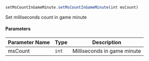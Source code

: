 [//]: # (version=f62de61a5822f0b322fd96c7636a0c4f4b28d25ecb92a2f9c64fd7c29ba8cddf)

```js
setMsCountInGameMinute.setMsCountInGameMinute(int msCount)
```

Set milliseconds count in game minute

#### Parameters
| Parameter Name | Type | Description |
| -------------- | ----------- | ----------- |
| msCount | `int` | Milliseconds in game minute |